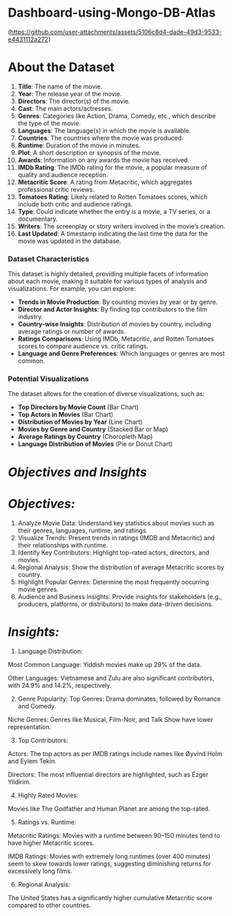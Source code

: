 # Dashboard-using-Mongo-DB-Atlas

(https://github.com/user-attachments/assets/5106c8d4-dade-49d3-9533-e4431112a272)
# About the Dataset
1. **Title**: The name of the movie.
2. **Year**: The release year of the movie.
3. **Directors**: The director(s) of the movie.
4. **Cast**: The main actors/actresses.
5. **Genres**: Categories like Action, Drama, Comedy, etc., which describe the type of the movie.
6. **Languages**: The language(s) in which the movie is available.
7. **Countries**: The countries where the movie was produced.
8. **Runtime**: Duration of the movie in minutes.
9. **Plot**: A short description or synopsis of the movie.
10. **Awards**: Information on any awards the movie has received.
11. **IMDb Rating**: The IMDb rating for the movie, a popular measure of quality and audience reception.
12. **Metacritic Score**: A rating from Metacritic, which aggregates professional critic reviews.
13. **Tomatoes Rating**: Likely related to Rotten Tomatoes scores, which include both critic and audience ratings.
14. **Type**: Could indicate whether the entry is a movie, a TV series, or a documentary.
15. **Writers**: The screenplay or story writers involved in the movie’s creation.
16. **Last Updated**: A timestamp indicating the last time the data for the movie was updated in the database.

### Dataset Characteristics
This dataset is highly detailed, providing multiple facets of information about each movie, making it suitable for various types of analysis and visualizations. For example, you can explore:

- **Trends in Movie Production**: By counting movies by year or by genre.
- **Director and Actor Insights**: By finding top contributors to the film industry.
- **Country-wise Insights**: Distribution of movies by country, including average ratings or number of awards.
- **Ratings Comparisons**: Using IMDb, Metacritic, and Rotten Tomatoes scores to compare audience vs. critic ratings.
- **Language and Genre Preferences**: Which languages or genres are most common.

### Potential Visualizations
The dataset allows for the creation of diverse visualizations, such as:
- **Top Directors by Movie Count** (Bar Chart)
- **Top Actors in Movies** (Bar Chart)
- **Distribution of Movies by Year** (Line Chart)
- **Movies by Genre and Country** (Stacked Bar or Map)
- **Average Ratings by Country** (Choropleth Map)
- **Language Distribution of Movies** (Pie or Donut Chart)

# *Objectives and Insights*
# *Objectives:*
1. Analyze Movie Data: Understand key statistics about movies such as their genres, languages, runtime, and ratings.
2. Visualize Trends: Present trends in ratings (IMDB and Metacritic) and their relationships with runtime.
3. Identify Key Contributors: Highlight top-rated actors, directors, and movies.
4. Regional Analysis: Show the distribution of average Metacritic scores by country.
5. Highlight Popular Genres: Determine the most frequently occurring movie genres.
6. Audience and Business Insights: Provide insights for stakeholders (e.g., producers, platforms, or distributors) to make data-driven decisions.

 # *Insights:*  
1. Language Distribution:

Most Common Language: Yiddish movies make up 29% of the data.

Other Languages: Vietnamese and Zulu are also significant contributors, with 24.9% and 14.2%, respectively.

2. Genre Popularity:
Top Genres: Drama dominates, followed by Romance and Comedy.

Niche Genres: Genres like Musical, Film-Noir, and Talk Show have lower representation.

3. Top Contributors:

Actors: The top actors as per IMDB ratings include names like Øyvind Holm and Eylem Tekin.

Directors: The most influential directors are highlighted, such as Ézger Yildirim.

4. Highly Rated Movies:

Movies like The Godfather and Human Planet are among the top-rated.

5. Ratings vs. Runtime:

Metacritic Ratings: Movies with a runtime between 90–150 minutes tend to have higher Metacritic scores.

IMDB Ratings: Movies with extremely long runtimes (over 400 minutes) seem to skew towards lower ratings, suggesting diminishing returns for excessively long films.

6. Regional Analysis:

The United States has a significantly higher cumulative Metacritic score compared to other countries.
